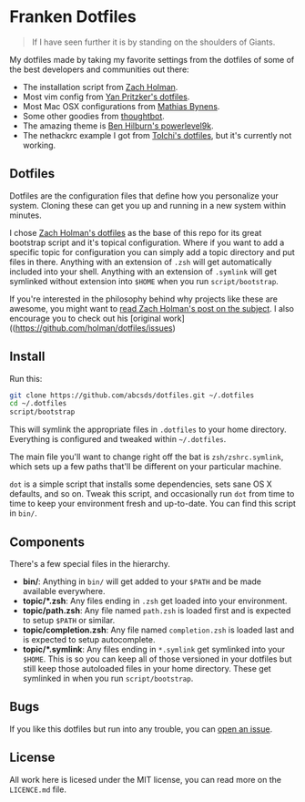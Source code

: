 # Franken Dotfiles

> If I have seen further it is by standing on the shoulders of Giants.

My dotfiles made by taking my favorite settings from the dotfiles of some of the best developers and communities out there:

- The installation script from [Zach Holman](https://github.com/holman).
- Most vim config from [Yan Pritzker's dotfiles](https://github.com/skwp/dotfiles).
- Most Mac OSX configurations from [Mathias Bynens](https://github.com/mathiasbynens/dotfiles).
- Some other goodies from [thoughtbot](https://github.com/thoughtbot/dotfiles).
- The amazing theme is [Ben Hilburn's powerlevel9k](https://github.com/bhilburn/powerlevel9k).
- The nethackrc example I got from [Tolchi's dotfiles](https://github.com/Tolchi/dotfile
), but it's currently not working.



## Dotfiles

Dotfiles are the configuration files that define how you personalize your system. Cloning these can get you up and running in a new system within minutes.

I chose [Zach Holman's dotfiles](https://github.com/holman/dotfiles) as the base of this repo for its great bootstrap script and it's topical configuration. Where if you want to add a specific topic for configuration you can simply add a topic directory and put
files in there. Anything with an extension of `.zsh` will get automatically
included into your shell. Anything with an extension of `.symlink` will get
symlinked without extension into `$HOME` when you run `script/bootstrap`.

If you're interested in the philosophy behind why projects like these are
awesome, you might want to [read Zach Holman's post on the
subject](http://zachholman.com/2010/08/dotfiles-are-meant-to-be-forked/). I also encourage you to check out his [original work]((https://github.com/holman/dotfiles/issues)

## Install

Run this:

```sh
git clone https://github.com/abcsds/dotfiles.git ~/.dotfiles
cd ~/.dotfiles
script/bootstrap
```

This will symlink the appropriate files in `.dotfiles` to your home directory.
Everything is configured and tweaked within `~/.dotfiles`.

The main file you'll want to change right off the bat is `zsh/zshrc.symlink`,
which sets up a few paths that'll be different on your particular machine.

`dot` is a simple script that installs some dependencies, sets sane OS X
defaults, and so on. Tweak this script, and occasionally run `dot` from
time to time to keep your environment fresh and up-to-date. You can find
this script in `bin/`.

## Components

There's a few special files in the hierarchy.

- **bin/**: Anything in `bin/` will get added to your `$PATH` and be made
  available everywhere.
- **topic/\*.zsh**: Any files ending in `.zsh` get loaded into your
  environment.
- **topic/path.zsh**: Any file named `path.zsh` is loaded first and is
  expected to setup `$PATH` or similar.
- **topic/completion.zsh**: Any file named `completion.zsh` is loaded
  last and is expected to setup autocomplete.
- **topic/\*.symlink**: Any files ending in `*.symlink` get symlinked into
  your `$HOME`. This is so you can keep all of those versioned in your dotfiles
  but still keep those autoloaded files in your home directory. These get
  symlinked in when you run `script/bootstrap`.

## Bugs

If you like this dotfiles but run into any trouble, you can [open an issue](https://github.com/abcsds/dotfiles/issues).

## License

All work here is licesed under the MIT license, you can read more on the `LICENCE.md` file.
